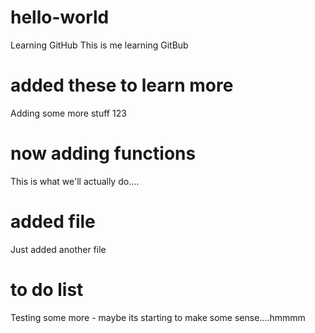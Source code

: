 # hello-world
Learning GitHub
This is me learning GitBub

# added these to learn more
Adding some more stuff
123

# now adding functions
This is what we'll actually do....

# added file
Just added another file

# to do list
Testing some more - maybe its starting to make some sense....hmmmm